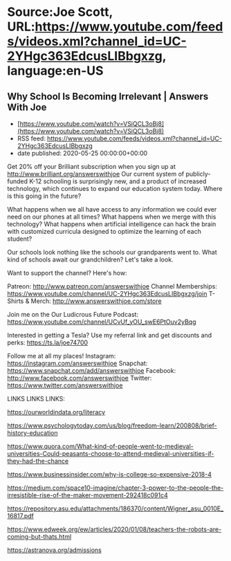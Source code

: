 # Source:Joe Scott, URL:https://www.youtube.com/feeds/videos.xml?channel_id=UC-2YHgc363EdcusLIBbgxzg, language:en-US

## Why School Is Becoming Irrelevant | Answers With Joe
 - [https://www.youtube.com/watch?v=VSiQCL3oBj8](https://www.youtube.com/watch?v=VSiQCL3oBj8)
 - RSS feed: https://www.youtube.com/feeds/videos.xml?channel_id=UC-2YHgc363EdcusLIBbgxzg
 - date published: 2020-05-25 00:00:00+00:00

Get 20% off your Brilliant subscription when you sign up at http://www.brilliant.org/answerswithjoe
Our current system of publicly-funded K-12 schooling is surprisingly new, and a product of increased technology, which continues to expand our education system today. Where is this going in the future?

What happens when we all have access to any information we could ever need on our phones at all times? What happens when we merge with this technology? What happens when artificial intelligence can hack the brain with customized curricula designed to optimize the learning of each student? 

Our schools look nothing like the schools our grandparents went to. What kind of schools await our grandchildren? Let's take a look.


Want to support the channel? Here's how:

Patreon: http://www.patreon.com/answerswithjoe
Channel Memberships: https://www.youtube.com/channel/UC-2YHgc363EdcusLIBbgxzg/join
T-Shirts & Merch: http://www.answerswithjoe.com/store

Join me on the Our Ludicrous Future Podcast:
https://www.youtube.com/channel/UCvUf_yOU_swE6PtOuv2yBqg

Interested in getting a Tesla? Use my referral link and get discounts and perks:
https://ts.la/joe74700

Follow me at all my places!
Instagram: https://instagram.com/answerswithjoe
Snapchat: https://www.snapchat.com/add/answerswithjoe
Facebook: http://www.facebook.com/answerswithjoe
Twitter: https://www.twitter.com/answerswithjoe

LINKS LINKS LINKS:

https://ourworldindata.org/literacy

https://www.psychologytoday.com/us/blog/freedom-learn/200808/brief-history-education

https://www.quora.com/What-kind-of-people-went-to-medieval-universities-Could-peasants-choose-to-attend-medieval-universities-if-they-had-the-chance

https://www.businessinsider.com/why-is-college-so-expensive-2018-4

https://medium.com/space10-imagine/chapter-3-power-to-the-people-the-irresistible-rise-of-the-maker-movement-292418c091c4

https://repository.asu.edu/attachments/186370/content/Wigner_asu_0010E_16817.pdf

https://www.edweek.org/ew/articles/2020/01/08/teachers-the-robots-are-coming-but-thats.html

https://astranova.org/admissions

